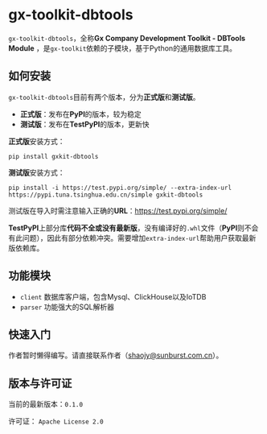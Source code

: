 # gx-toolkit-dbtools

`gx-toolkit-dbtools`，全称**Gx Company Development Toolkit - DBTools Module** ，是`gx-toolkit`依赖的子模块，基于Python的通用数据库工具。

## 如何安装

`gx-toolkit-dbtools`目前有两个版本，分为**正式版**和**测试版**。

- **正式版**：发布在**PyPI**的版本，较为稳定
- **测试版**：发布在**TestPyPI**的版本，更新快

**正式版**安装方式：

```
pip install gxkit-dbtools
```

**测试版**安装方式：

```
pip install -i https://test.pypi.org/simple/ --extra-index-url https://pypi.tuna.tsinghua.edu.cn/simple gxkit-dbtools
```

测试版在导入时需注意输入正确的**URL**：https://test.pypi.org/simple/

**TestPyPI**上部分库**代码不全或没有最新版**，没有编译好的`.whl`文件（**PyPI**则不会有此问题），因此有部分依赖冲突。需要增加`extra-index-url`帮助用户获取最新版依赖库。

## 功能模块

- `client` 数据库客户端，包含Mysql、ClickHouse以及IoTDB
- `parser` 功能强大的SQL解析器

## 快速入门

作者暂时懒得编写。请直接联系作者（shaojy@sunburst.com.cn）。

## 版本与许可证

当前的最新版本：`0.1.0`

许可证： `Apache License 2.0` 